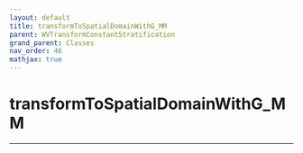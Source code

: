 ```yaml
---
layout: default
title: transformToSpatialDomainWithG_MM
parent: WVTransformConstantStratification
grand_parent: Classes
nav_order: 46
mathjax: true
---
```


#  transformToSpatialDomainWithG_MM




---

